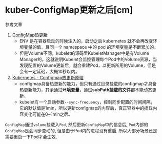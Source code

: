 # kuber-ConfigMap更新之后[cm]

参考文章

1. [ConfigMap热更新](https://blog.csdn.net/Cui_Cui_666/article/details/105620445)
    - ENV 是在容器启动的时候注入的，启动之后 kubernetes 就不会再改变环境变量的值，且同一个 namespace 中的 pod 的环境变量是不断累加的。
    - 但是Volume不同，kubelet的源码里KubeletManager中是有Volume Manager的，这就说明Kubelet会监控管理每个Pod中的Volume资源，当发现配置的Volume更新后，就会重建Pod，以更新所用的Volume，但是会有一定延迟，大概10秒以内。
2. [Kubernetes - Configmap热更新原理](https://blog.csdn.net/qingyafan/article/details/102848860)
    - configmap具备热更新的能力，但只有通过目录挂载的configmap才具备热更新能力，其余通过**环境变量**，通过**subPath挂载的文件**都不能动态更新。
    - kubelet有一个启动参数`--sync-frequency`，控制同步配置的时间间隔，它的默认值是1min，所以更新configmap的内容后，真正容器中的挂载内容变化可能在0~1min之后。

`ConfigMap`通过`volume`挂载入`Pod`, 然后更新`ConfigMap`中的信息后, `Pod`内部的`ConfigMap`是会同步变动的, 但是由于Pod内的进程没有重启, 所以大部分场景还是需要重启一下Pod才会生效.
